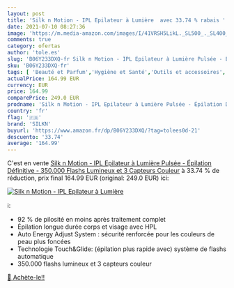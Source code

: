 ```yaml
---
layout: post
title: 'Silk n Motion - IPL Epilateur à Lumière  avec 33.74 % rabais '
date: 2021-07-10 08:27:36
image: 'https://m.media-amazon.com/images/I/41VRSH5LikL._SL500_._SL400_.jpg'
comments: true
category: ofertas
author: 'tole.es'
slug: 'B06Y233DXQ-fr Silk n Motion - IPL Epilateur à Lumière Pulsée - Épilation...'
sku: 'B06Y233DXQ-fr'
tags: [ 'Beauté et Parfum','Hygiène et Santé','Outils et accessoires','Rasage et Épilation','silkn','Épilateurs à lumière pulsée','Épilation','Épilation à lumière pulsée', ]
actualPrice: 164.99 EUR
currency: EUR
price: 164.99
comparePrice: 249.0 EUR
prodname: 'Silk n Motion - IPL Epilateur à Lumière Pulsée - Épilation Définitive - 350.000 Flashs Lumineux et 3 Capteurs Couleur'
country: 'fr'
flag: '🇫🇷'
brand: 'SILKN'
buyurl: 'https://www.amazon.fr/dp/B06Y233DXQ/?tag=tolees0d-21'
descuento: '33.74'
average: '164.99'
---
```


C'est en vente [Silk n Motion - IPL Epilateur à Lumière Pulsée - Épilation Définitive - 350.000 Flashs Lumineux et 3 Capteurs Couleur](https://www.amazon.fr/dp/B06Y233DXQ/?tag=tolees0d-21)  à  33.74 % de réduction, prix final  164.99 EUR (original: 249.0 EUR) ici:

[![Silk n Motion - IPL Epilateur à Lumière ](https://m.media-amazon.com/images/I/41VRSH5LikL._SL500_._SL400_.jpg)](https://www.amazon.fr/dp/B06Y233DXQ/?tag=tolees0d-21)

ℹ️:

- 92 % de pilosité en moins après traitement complet
- Épilation longue durée corps et visage avec HPL
- Auto Energy Adjust System : sécurité renforcée pour les couleurs de peau plus foncées
- Technologie Touch&Glide: (épilation plus rapide avec) système de flashs automatique
- 350.000 flashs lumineux et 3 capteurs couleur

[🛒 Achète-le!!](https://www.amazon.fr/dp/B06Y233DXQ/?tag=tolees0d-21)
